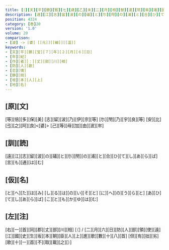 ```yaml
---
title: [（][天][平][勝][寳][七][歳][乙][未][二][月][相][替][遣][筑][紫][諸][國][防][人][等][歌][）]
description: [遠][江][志][留][波][の][礒][と][尓][閇][の][浦][と][合][ひ][て][し][あ][ら][ば][言][も][通][は][む]
position: 4324
category: [巻]20
version: '1.0'
volume: 20
comparison:
- [波] -> [婆] [[元]][[細]][[温]]
keywords:
- [天][平][勝][宝][７][年][２][月][６][日]
- [年][紀]
- [作][者][：][丈][部][川][相]
- [防][人][歌]
- [恋][情]
- [静][岡]
- [坂][本][人][上]
- [地][名]
---
```


## [原][文]

[等][倍][多][保][美] [志][留][波][乃][伊][宗][等] [尓][閇][乃][宇][良][等] [安][比][弖][之][阿][良]<[婆]> [己][等][母][加][由][波][牟]

## [訓][読]

[遠][江][志][留][波][の][礒][と][尓][閇][の][浦][と][合][ひ][て][し][あ][ら][ば][言][も][通][は][む]

## [仮][名]

[と][へ][た][ほ][み] [し][る][は][の][い][そ][と] [に][へ][の][う][ら][と] [あ][ひ][て][し][あ][ら][ば] [こ][と][も][か][ゆ][は][む]

## [左][注]

[右][一][首][同][郡][丈][部][川][相] [（] / [二][月][六][日][防][人][部][領][使][遠][江][國][史][生][坂][本][朝][臣][人][上][進][歌][數][十][八][首] [但][有][拙][劣][歌][十][一][首][不][取][載][之][）]
